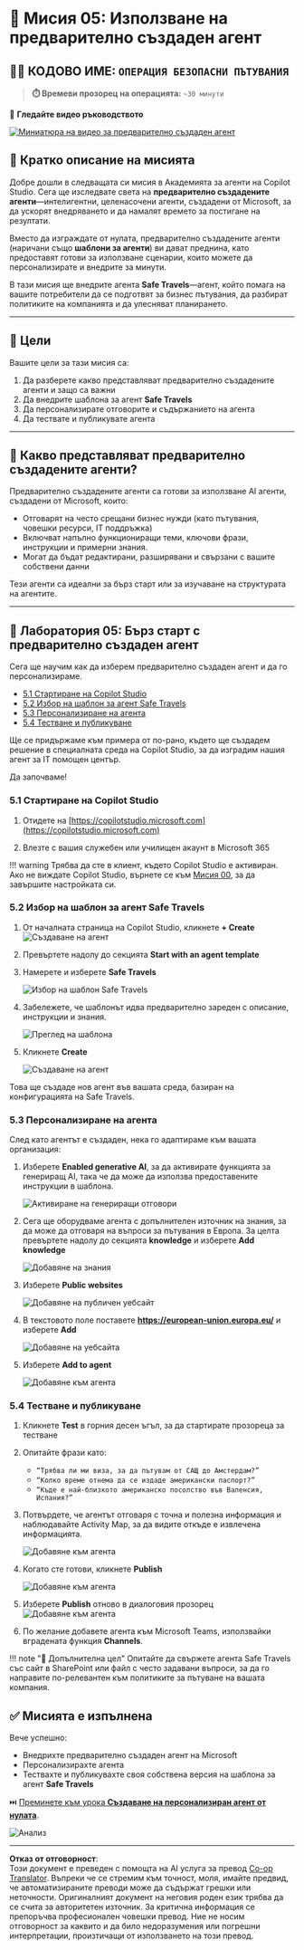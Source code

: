 <!--
CO_OP_TRANSLATOR_METADATA:
{
  "original_hash": "8e2c64a7f9303e58329ec8bb468c80b4",
  "translation_date": "2025-10-20T23:47:06+00:00",
  "source_file": "docs/recruit/05-using-prebuilt-agents/README.md",
  "language_code": "bg"
}
-->
# 🧰 Мисия 05: Използване на предварително създаден агент  

## 🕵️‍♂️ КОДОВО ИМЕ: `ОПЕРАЦИЯ БЕЗОПАСНИ ПЪТУВАНИЯ`

> **⏱️ Времеви прозорец на операцията:** `~30 минути`

🎥 **Гледайте видео ръководството**

[![Миниатюра на видео за предварително създаден агент](../../../../../translated_images/video-thumbnail.234ee62d2e4e837a7401776b5f092e5d5819f46a2e2859a92654b38f1381789f.bg.jpg)](https://www.youtube.com/watch?v=NmXsx8WjWuM "Гледайте ръководството в YouTube")

## 🎯 Кратко описание на мисията

Добре дошли в следващата си мисия в Академията за агенти на Copilot Studio. Сега ще изследвате света на **предварително създадените агенти**—интелигентни, целенасочени агенти, създадени от Microsoft, за да ускорят внедряването и да намалят времето за постигане на резултати.

Вместо да изграждате от нулата, предварително създадените агенти (наричани също **шаблони за агенти**) ви дават преднина, като предоставят готови за използване сценарии, които можете да персонализирате и внедрите за минути.

В тази мисия ще внедрите агента **Safe Travels**—агент, който помага на вашите потребители да се подготвят за бизнес пътувания, да разбират политиките на компанията и да улесняват планирането.

---

## 🧭 Цели

Вашите цели за тази мисия са:

1. Да разберете какво представляват предварително създадените агенти и защо са важни  
1. Да внедрите шаблона за агент **Safe Travels**  
1. Да персонализирате отговорите и съдържанието на агента  
1. Да тествате и публикувате агента  

---

## 🧠 Какво представляват предварително създадените агенти?

Предварително създадените агенти са готови за използване AI агенти, създадени от Microsoft, които:

- Отговарят на често срещани бизнес нужди (като пътувания, човешки ресурси, IT поддръжка)
- Включват напълно функциониращи теми, ключови фрази, инструкции и примерни знания.
- Могат да бъдат редактирани, разширявани и свързани с вашите собствени данни

Тези агенти са идеални за бърз старт или за изучаване на структурата на агентите.

---

## 🧪 Лаборатория 05: Бърз старт с предварително създаден агент

Сега ще научим как да изберем предварително създаден агент и да го персонализираме.

- [5.1 Стартиране на Copilot Studio](../../../../../docs/recruit/05-using-prebuilt-agents)
- [5.2 Избор на шаблон за агент Safe Travels](../../../../../docs/recruit/05-using-prebuilt-agents)
- [5.3 Персонализиране на агента](../../../../../docs/recruit/05-using-prebuilt-agents)
- [5.4 Тестване и публикуване](../../../../../docs/recruit/05-using-prebuilt-agents)

Ще се придържаме към примера от по-рано, където ще създадем решение в специалната среда на Copilot Studio, за да изградим нашия агент за IT помощен център.

Да започваме!

### 5.1 Стартиране на Copilot Studio

1. Отидете на [https://copilotstudio.microsoft.com](https://copilotstudio.microsoft.com)

1. Влезте с вашия служебен или училищен акаунт в Microsoft 365

!!! warning
    Трябва да сте в клиент, където Copilot Studio е активиран. Ако не виждате Copilot Studio, върнете се към [Мисия 00](../00-course-setup/README.md), за да завършите настройката си.

### 5.2 Избор на шаблон за агент Safe Travels

1. От началната страница на Copilot Studio, кликнете **+ Create**
    ![Създаване на агент](../../../../../translated_images/create.ef22dd3e758823e9f17d69ef07c7db6fef8cbc00dd944ac65842bd3bd9f16efd.bg.png)

1. Превъртете надолу до секцията **Start with an agent template**

1. Намерете и изберете **Safe Travels**

    ![Избор на шаблон Safe Travels](../../../../../translated_images/choose_template.01c90e72076da7f14a9c93120dec6932b57a109a506823dd3b195d8f610afb07.bg.png)

1. Забележете, че шаблонът идва предварително зареден с описание, инструкции и знания.

    ![Преглед на шаблона](../../../../../translated_images/template-setup.0b2f5a8dd8c3e7e305d24461df3065a4ec435d3300df75287891830a9b91b974.bg.png)

1. Кликнете **Create**

    ![Създаване на агент](../../../../../translated_images/create-agent-setup.3383d353508b5e33593bd2961c1fbea29568a49868356844ab4cffdad584a655.bg.png)

Това ще създаде нов агент във вашата среда, базиран на конфигурацията на Safe Travels.

### 5.3 Персонализиране на агента

След като агентът е създаден, нека го адаптираме към вашата организация:

1. Изберете **Enabled generative AI**, за да активирате функцията за генериращ AI, така че да може да използва предоставените инструкции в шаблона.

    ![Активиране на генериращи отговори](../../../../../translated_images/gen-answers.7e91d692123771a60b0b944956472a1323857f61ffa2c32231f12eeb9bec341c.bg.png)

1. Сега ще оборудваме агента с допълнителен източник на знания, за да може да отговаря на въпроси за пътувания в Европа. За целта превъртете надолу до секцията **knowledge** и изберете **Add knowledge**

    ![Добавяне на знания](../../../../../translated_images/knowledge.d85f70ad6cffe8700b2f33f76633c1c37ce45a960a33e42b3b48eca2759449b5.bg.png)

1. Изберете **Public websites**

    ![Добавяне на публичен уебсайт](../../../../../translated_images/public-website.cb547b2284c409058bbe7e0a46e503f2368911b0781eec530b9ae63cd174e0b9.bg.png)

1. В текстовото поле поставете **<https://european-union.europa.eu/>** и изберете **Add**

    ![Добавяне на уебсайта](../../../../../translated_images/paste-add.bb80b0f0f9bcd47dfbf00ebcb0a5386fa892be795c2eee74a8348c0d2a6ab5ae.bg.png)

1. Изберете **Add to agent**

    ![Добавяне към агента](../../../../../translated_images/add-to-agent.f139c87c5a79ddaa1eef244a93f76c6451c1374dbbf189c23ce24c49a65d6073.bg.png)

### 5.4 Тестване и публикуване

1. Кликнете **Test** в горния десен ъгъл, за да стартирате прозореца за тестване  

1. Опитайте фрази като:

    - `“Трябва ли ми виза, за да пътувам от САЩ до Амстердам?”`
    - `“Колко време отнема да се издаде американски паспорт?”`
    - `“Къде е най-близкото американско посолство във Валенсия, Испания?”`

1. Потвърдете, че агентът отговаря с точна и полезна информация и наблюдавайте Activity Map, за да видите откъде е извлечена информацията.

    ![Добавяне към агента](../../../../../translated_images/response-passport.e91b05c561f49cf5edbbdc6d7a61fffdcc4ad3d413bd17b09cca3f521a578be8.bg.png)

1. Когато сте готови, кликнете **Publish**

    ![Добавяне към агента](../../../../../translated_images/publish-1.0685cfdf10e365ee58a8d0160c5bab81aef8fa5fbd2eb65535d568f611532637.bg.png)

1. Изберете **Publish** отново в диалоговия прозорец
    ![Добавяне към агента](../../../../../translated_images/publish-2.9c3964d72347088eeaaf8c137921d5b67c9962bce0ad067f89e8999f75299aa2.bg.png)

1. По желание добавете агента към Microsoft Teams, използвайки вградената функция **Channels**.

!!! note "🧳 Допълнителна цел"
    Опитайте да свържете агента Safe Travels със сайт в SharePoint или файл с често задавани въпроси, за да го направите по-релевантен към политиките за пътуване на вашата компания.

## ✅ Мисията е изпълнена

Вече успешно:

- Внедрихте предварително създаден агент на Microsoft  
- Персонализирахте агента
- Тествахте и публикувахте своя собствена версия на шаблона за агент **Safe Travels**

⏭️ [Преминете към урока **Създаване на персонализиран агент от нулата**](../06-create-agent-from-conversation/README.md).

<!-- markdownlint-disable-next-line MD033 -->
<img src="https://m365-visitor-stats.azurewebsites.net/agent-academy/recruit/05-using-prebuilt-agents" alt="Анализ" />

---

**Отказ от отговорност**:  
Този документ е преведен с помощта на AI услуга за превод [Co-op Translator](https://github.com/Azure/co-op-translator). Въпреки че се стремим към точност, моля, имайте предвид, че автоматизираните преводи може да съдържат грешки или неточности. Оригиналният документ на неговия роден език трябва да се счита за авторитетен източник. За критична информация се препоръчва професионален човешки превод. Ние не носим отговорност за каквито и да било недоразумения или погрешни интерпретации, произтичащи от използването на този превод.